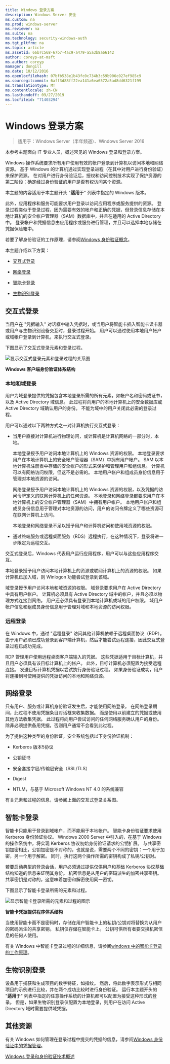 ```yaml
---
title: Windows 登录方案
description: Windows Server 安全
ms.custom: na
ms.prod: windows-server
ms.reviewer: na
ms.suite: na
ms.technology: security-windows-auth
ms.tgt_pltfrm: na
ms.topic: article
ms.assetid: 66b7c568-67b7-4ac9-a479-a5a3b8a66142
author: coreyp-at-msft
ms.author: coreyp
manager: dongill
ms.date: 10/12/2016
ms.openlocfilehash: 07bfb538e1b43fc0c734b3c59b906c027ef985c9
ms.sourcegitcommit: 6aff3d88ff22ea141a6ea6572a5ad8dd6321f199
ms.translationtype: MT
ms.contentlocale: zh-CN
ms.lasthandoff: 09/27/2019
ms.locfileid: "71403294"
---
```

# <a name="windows-logon-scenarios"></a>Windows 登录方案

>适用于：Windows Server（半年频道）、Windows Server 2016

本参考主题面向 IT 专业人员，概述常见的 Windows 登录和登录方案。

Windows 操作系统要求所有用户使用有效的帐户登录到计算机以访问本地和网络资源。 基于 Windows 的计算机通过实现登录进程（在其中对用户进行身份验证）来保护资源。 在对用户进行身份验证后，授权和访问控制技术实现了保护资源的第二阶段：确定经过身份验证的用户是否有权访问某个资源。

本主题的内容适用于本主题开头 "**适用**于" 列表中指定的 Windows 版本。

此外，应用程序和服务可能要求用户登录以访问应用程序或服务提供的资源。 登录过程类似于登录过程，因为需要有效的帐户和正确的凭据，但登录信息存储在本地计算机的安全帐户管理器（SAM）数据库中，并且在适用的 Active Directory 中。 登录帐户和凭据信息由应用程序或服务进行管理，并且可以选择本地存储在凭据保险箱中。

若要了解身份验证的工作原理，请参阅[Windows 身份验证概念](windows-authentication-concepts.md)。

本主题介绍以下方案：

-   [交互式登录](#BKMK_InteractiveLogon)

-   [网络登录](#BKMK_NetworkLogon)

-   [智能卡登录](#BKMK_SmartCardLogon)

-   [生物识别登录](#BKMK_BioLogon)

## <a name="BKMK_InteractiveLogon"></a>交互式登录
当用户在 "凭据输入" 对话框中输入凭据时，或当用户将智能卡插入智能卡读卡器或用户与生物识别设备交互时，登录过程开始。 用户可以通过使用本地用户帐户或域帐户登录到计算机，来执行交互式登录。

下图显示了交互式登录元素和登录过程。

![显示交互式登录元素和登录过程的关系图](../media/windows-logon-scenarios/AuthN_LSA_Architecture_Client.gif)

**Windows 客户端身份验证体系结构**

### <a name="BKMK_LocaDomainLogon"></a>本地和域登录
用户为域登录提供的凭据包含本地登录所需的所有元素，如帐户名和密码或证书，以及 Active Directory 域信息。 此过程将向用户的本地计算机上的安全数据库或 Active Directory 域确认用户的身份。 不能为域中的用户关闭此必需的登录过程。

用户可以通过以下两种方式之一对计算机执行交互式登录：

-   当用户直接对计算机进行物理访问，或计算机是计算机网络的一部分时，本地。

    本地登录授予用户访问本地计算机上的 Windows 资源的权限。 本地登录要求用户在本地计算机上的安全帐户管理器（SAM）中拥有用户帐户。 SAM 以本地计算机注册表中存储的安全帐户的形式来保护和管理用户和组信息。 计算机可以有网络访问权限，但这不是必需的。 本地用户帐户和组成员身份信息用于管理对本地资源的访问。

    网络登录授予用户访问本地计算机上的 Windows 资源的权限，以及凭据的访问令牌定义的联网计算机上的任何资源。 本地登录和网络登录都要求用户在本地计算机上的安全帐户管理器（SAM）中拥有用户帐户。 本地用户帐户和组成员身份信息用于管理对本地资源的访问，用户的访问令牌定义了哪些资源可在联网计算机上访问。

    本地登录和网络登录不足以授予用户和计算机访问和使用域资源的权限。

-   通过终端服务或远程桌面服务（RDS）远程执行，在这种情况下，登录将进一步限定为远程交互。

交互式登录后，Windows 代表用户运行应用程序，用户可以与这些应用程序交互。

本地登录授予用户访问本地计算机上的资源或联网计算机上的资源的权限。 如果计算机已加入域，则 Winlogon 功能尝试登录到该域。

域登录授予用户访问本地和域资源的权限。 域登录要求用户在 Active Directory 中具有用户帐户。 计算机必须具有 Active Directory 域中的帐户，并且必须以物理方式连接到网络。 用户还必须具有登录到本地计算机或域的用户权限。 域用户帐户信息和组成员身份信息用于管理对域和本地资源的访问权限。

### <a name="BKMK_RemoteLogon"></a>远程登录
在 Windows 中，通过 "远程登录" 访问其他计算机依赖于远程桌面协议（RDP）。 由于用户必须已成功登录到客户端计算机，然后才能尝试远程连接，因此交互式登录过程已成功完成。

RDP 管理用户使用远程桌面客户端输入的凭据。 这些凭据适用于目标计算机，并且用户必须具有该目标计算机上的帐户。 此外，目标计算机必须配置为接受远程连接。 发送目标计算机凭据以尝试执行身份验证过程。 如果身份验证成功，用户将连接到可使用提供的凭据访问的本地和网络资源。

## <a name="BKMK_NetworkLogon"></a>网络登录
只有用户、服务或计算机身份验证发生后，才能使用网络登录。 在网络登录期间，此过程不使用凭据条目对话框来收集数据。 而是使用以前建立的凭据或使用其他方法收集凭据。 此过程将向用户尝试访问的任何网络服务确认用户的身份。 除非必须提供备用凭据，否则用户通常不会看到此过程。

为了提供这种类型的身份验证，安全系统包括以下身份验证机制：

-   Kerberos 版本5协议

-   公钥证书

-   安全套接字层/传输层安全（SSL/TLS）

-   Digest

-   NTLM，与基于 Microsoft Windows NT 4.0 的系统兼容

有关元素和过程的信息，请参阅上面的交互式登录关系图。

## <a name="BKMK_SmartCardLogon"></a>智能卡登录
智能卡只能用于登录到域帐户，而不能用于本地帐户。 智能卡身份验证要求使用 Kerberos 身份验证协议。 Windows 2000 Server 中引入的，在基于 Windows 的操作系统中，将实现 Kerberos 协议初始身份验证请求的公钥扩展。 与共享密钥加密相比，公钥加密是不对称的，也就是说，需要两个不同的密钥：一个用于加密，另一个用于解密。 同时，执行这两个操作所需的密钥构成了私钥/公钥对。

若要启动典型的登录会话，用户必须通过提供仅供用户和基础 Kerberos 协议基础结构知道的信息来证明其身份。 机密信息是从用户的密码派生的加密共享密钥。 共享密钥是对称的，这意味着加密和解密使用同一密钥。

下图显示了智能卡登录所需的元素和过程。

![显示智能卡登录所需的元素和过程的图示](../media/windows-logon-scenarios/SmartCardCredArchitecture.gif)

**智能卡凭据提供程序体系结构**

当使用智能卡而不是密码时，存储在用户智能卡上的私钥/公钥对将替换为从用户的密码派生的共享密钥。 私钥仅存储在智能卡上。 公钥可供所有者要交换机密信息的任何人使用。

有关 Windows 中智能卡登录过程的详细信息，请参阅[windows 中的智能卡登录的工作原理](https://technet.microsoft.com/library/ff404285.aspx)。

## <a name="BKMK_BioLogon"></a>生物识别登录
设备用于捕获和生成项目的数字特征，如指纹。 然后，将此数字表示形式与相同项目的示例进行比较，并在两个成功比较时进行身份验证。 运行本主题开头的 "**适用**于" 列表中指定的任意操作系统的计算机都可以配置为接受这种形式的登录。 但是，如果生物识别登录仅配置为本地登录，则用户在访问 Active Directory 域时需要提供域凭据。

## <a name="additional-resources"></a>其他资源
有关 Windows 如何管理在登录过程中提交的凭据的信息，请参阅[Windows 身份验证中的凭据管理](https://technet.microsoft.com/library/dn169014.aspx)。

[Windows 登录和身份验证技术概述](https://technet.microsoft.com/library/dn169029.aspx)


